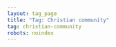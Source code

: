 ```yaml
---
layout: tag_page
title: "Tag: Christian community"
tag: christian-community
robots: noindex
---
```

